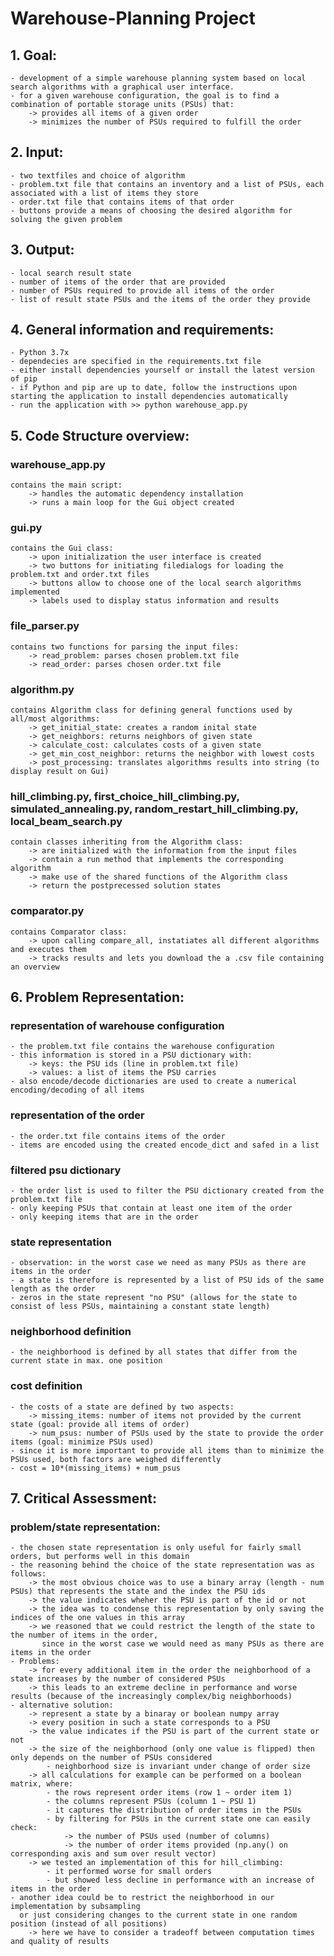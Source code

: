 # Warehouse-Planning Project

## 1. Goal: 
    - development of a simple warehouse planning system based on local search algorithms with a graphical user interface.
    - for a given warehouse configuration, the goal is to find a combination of portable storage units (PSUs) that:
        -> provides all items of a given order
        -> minimizes the number of PSUs required to fulfill the order

## 2. Input: 
    - two textfiles and choice of algorithm
    - problem.txt file that contains an inventory and a list of PSUs, each associated with a list of items they store 
    - order.txt file that contains items of that order
    - buttons provide a means of choosing the desired algorithm for solving the given problem

## 3. Output: 
    - local search result state
    - number of items of the order that are provided 
    - number of PSUs required to provide all items of the order
    - list of result state PSUs and the items of the order they provide

## 4. General information and requirements: 
    - Python 3.7x
    - dependecies are specified in the requirements.txt file
    - either install dependencies yourself or install the latest version of pip
    - if Python and pip are up to date, follow the instructions upon starting the application to install dependencies automatically
    - run the application with >> python warehouse_app.py

## 5. Code Structure overview:
###     warehouse_app.py 
    contains the main script: 
        -> handles the automatic dependency installation 
        -> runs a main loop for the Gui object created
###     gui.py 
    contains the Gui class:
        -> upon initialization the user interface is created
        -> two buttons for initiating filedialogs for loading the problem.txt and order.txt files
        -> buttons allow to choose one of the local search algorithms implemented
        -> labels used to display status information and results
###     file_parser.py 
    contains two functions for parsing the input files:
        -> read_problem: parses chosen problem.txt file
        -> read_order: parses chosen order.txt file
###     algorithm.py
    contains Algorithm class for defining general functions used by all/most algorithms:
        -> get_initial_state: creates a random inital state
        -> get_neighbors: returns neighbors of given state
        -> calculate_cost: calculates costs of a given state
        -> get_min_cost_neighbor: returns the neighbor with lowest costs
        -> post_processing: translates algorithms results into string (to display result on Gui)
###     hill_climbing.py, first_choice_hill_climbing.py, simulated_annealing.py, random_restart_hill_climbing.py, local_beam_search.py
    contain classes inheriting from the Algorithm class:
        -> are initialized with the information from the input files 
        -> contain a run method that implements the corresponding algorithm
        -> make use of the shared functions of the Algorithm class 
        -> return the postprecessed solution states
###     comparator.py
    contains Comparator class:
        -> upon calling compare_all, instatiates all different algorithms and executes them
        -> tracks results and lets you download the a .csv file containing an overview

## 6. Problem Representation:
###     representation of warehouse configuration
    - the problem.txt file contains the warehouse configuration
    - this information is stored in a PSU dictionary with:
        -> keys: the PSU ids (line in problem.txt file) 
        -> values: a list of items the PSU carries 
    - also encode/decode dictionaries are used to create a numerical encoding/decoding of all items
###     representation of the order
    - the order.txt file contains items of the order
    - items are encoded using the created encode_dict and safed in a list 
###     filtered psu dictionary
    - the order list is used to filter the PSU dictionary created from the problem.txt file
    - only keeping PSUs that contain at least one item of the order
    - only keeping items that are in the order
###     state representation
    - observation: in the worst case we need as many PSUs as there are items in the order
    - a state is therefore is represented by a list of PSU ids of the same length as the order
    - zeros in the state represent "no PSU" (allows for the state to consist of less PSUs, maintaining a constant state length)
###     neighborhood definition
    - the neighborhood is defined by all states that differ from the current state in max. one position
###     cost definition
    - the costs of a state are defined by two aspects:
        -> missing_items: number of items not provided by the current state (goal: provide all items of order)
        -> num_psus: number of PSUs used by the state to provide the order items (goal: minimize PSUs used)
    - since it is more important to provide all items than to minimize the PSUs used, both factors are weighed differently
    - cost = 10*(missing_items) + num_psus

## 7. Critical Assessment:
###     problem/state representation:
    - the chosen state representation is only useful for fairly small orders, but performs well in this domain
    - the reasoning behind the choice of the state representation was as follows:
        -> the most obvious choice was to use a binary array (length - num PSUs) that represents the state and the index the PSU ids
        -> the value indicates wheher the PSU is part of the id or not
        -> the idea was to condense this representation by only saving the indices of the one values in this array
        -> we reasoned that we could restrict the length of the state to the number of items in the order,
           since in the worst case we would need as many PSUs as there are items in the order 
    - Problems: 
        -> for every additional item in the order the neighborhood of a state increases by the number of considered PSUs
        -> this leads to an extreme decline in performance and worse results (because of the increasingly complex/big neighborhoods)
    - alternative solution:
        -> represent a state by a binaray or boolean numpy array
        -> every position in such a state corresponds to a PSU 
        -> the value indicates if the PSU is part of the current state or not
        -> the size of the neighborhood (only one value is flipped) then only depends on the number of PSUs considered
            - neighborhood size is invariant under change of order size
        -> all calculations for example can be performed on a boolean matrix, where:
            - the rows represent order items (row 1 ~ order item 1)
            - the columns represent PSUs (column 1 ~ PSU 1)
            - it captures the distribution of order items in the PSUs
            - by filtering for PSUs in the current state one can easily check:
                -> the number of PSUs used (number of columns)
                -> the number of order items provided (np.any() on corresponding axis and sum over result vector)
        -> we tested an implementation of this for hill_climbing:
            - it performed worse for small orders
            - but showed less decline in performance with an increase of items in the order
    - another idea could be to restrict the neighborhood in our implementation by subsampling 
      or just considering changes to the current state in one random position (instead of all positions)
        -> here we have to consider a tradeoff between computation times and quality of results


